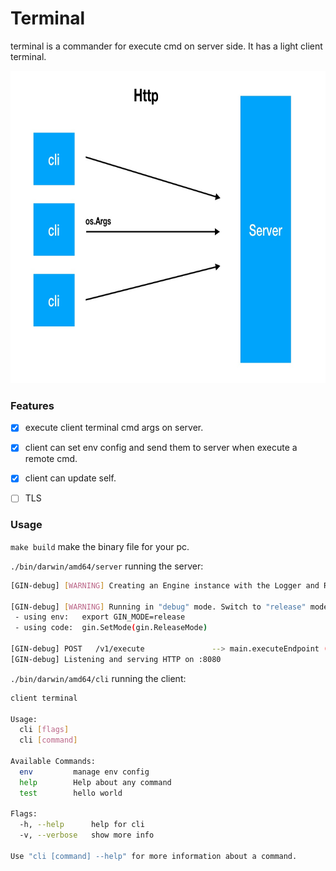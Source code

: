 # Terminal

terminal is a commander for execute cmd on server side. It has a light client terminal.

<img src="./static/img/terminal.jpg" width=800 height=500>

### Features
 - [x] execute client terminal cmd args on server.
 - [x] client can set env config and send them to server when execute a remote cmd. 
 - [x] client can update self.
 - [ ] TLS


### Usage

`make build` make the binary file for your pc.

 `./bin/darwin/amd64/server` running the server:

``` bash
[GIN-debug] [WARNING] Creating an Engine instance with the Logger and Recovery middleware already attached.

[GIN-debug] [WARNING] Running in "debug" mode. Switch to "release" mode in production.
 - using env:	export GIN_MODE=release
 - using code:	gin.SetMode(gin.ReleaseMode)

[GIN-debug] POST   /v1/execute               --> main.executeEndpoint (5 handlers)
[GIN-debug] Listening and serving HTTP on :8080
```



```./bin/darwin/amd64/cli``` running the client:

```bash
client terminal

Usage:
  cli [flags]
  cli [command]

Available Commands:
  env         manage env config
  help        Help about any command
  test        hello world

Flags:
  -h, --help      help for cli
  -v, --verbose   show more info

Use "cli [command] --help" for more information about a command.
```

